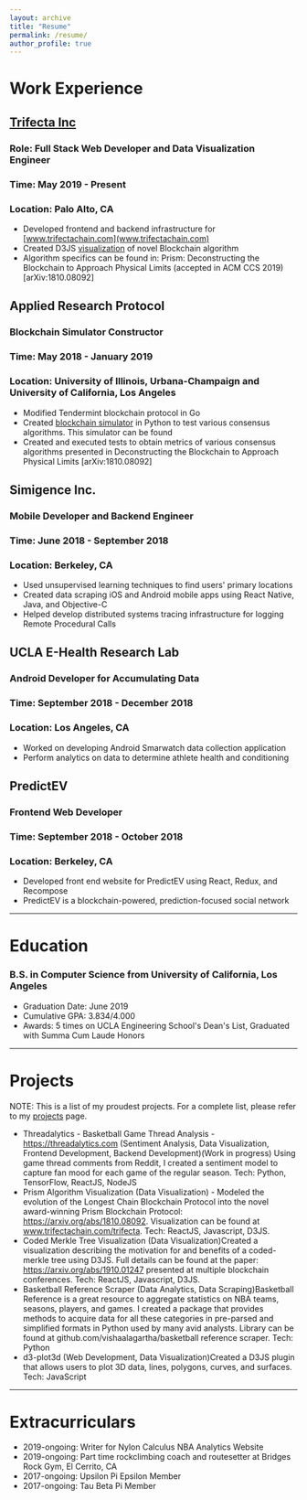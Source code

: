 ```yaml
---
layout: archive
title: "Resume"
permalink: /resume/
author_profile: true
---
```


Work Experience
===============

## [Trifecta Inc](www.trifecta.com)

### Role: Full Stack Web Developer and Data Visualization Engineer

### Time: May 2019 - Present

### Location: Palo Alto, CA
  - Developed frontend and backend infrastructure for [www.trifectachain.com](www.trifectachain.com)
  - Created D3JS [visualization](www.trifectachain.com/visualization) of novel Blockchain algorithm
  - Algorithm specifics can be found in: Prism: Deconstructing the Blockchain to Approach Physical Limits (accepted in ACM CCS 2019) [arXiv:1810.08092]
 
## Applied Research Protocol

### Blockchain Simulator Constructor

### Time: May 2018 - January 2019

### Location: University of Illinois, Urbana-Champaign and University of California, Los Angeles
  - Modified Tendermint blockchain protocol in Go
  - Created [blockchain simulator](https://github.com/appliedprotocolresearch/blockchain-simulator) in Python to test various consensus algorithms. This simulator can be found 
  - Created and executed tests to obtain metrics of various consensus algorithms presented in Deconstructing the Blockchain to Approach Physical Limits [arXiv:1810.08092]

## Simigence Inc.

### Mobile Developer and Backend Engineer

### Time: June 2018 - September 2018

### Location: Berkeley, CA
  - Used unsupervised learning techniques to find users' primary locations
  - Created data scraping iOS and Android mobile apps using React Native, Java, and Objective-C 
  - Helped develop distributed systems tracing infrastructure for logging Remote Procedural Calls

## UCLA E-Health Research Lab

### Android Developer for Accumulating Data

### Time: September 2018 - December 2018

### Location: Los Angeles, CA
  - Worked on developing Android Smarwatch data collection application
  - Perform analytics on data to determine athlete health and conditioning

## PredictEV

### Frontend Web Developer

### Time: September 2018 - October 2018

### Location: Berkeley, CA
  - Developed front end website for PredictEV using React, Redux, and Recompose
  - PredictEV is a blockchain-powered, prediction-focused social network


---

Education
=========
### B.S. in Computer Science from University of California, Los Angeles

* Graduation Date: June 2019
* Cumulative GPA: 3.834/4.000
* Awards: 5 times on UCLA Engineering School's Dean's List, Graduated with Summa Cum Laude Honors

---

Projects
========
NOTE: This is a list of my proudest projects. For a complete list, please refer to my [projects](/projects) page.

  - Threadalytics - Basketball Game Thread Analysis - https://threadalytics.com (Sentiment Analysis, Data Visualization, Frontend Development, Backend Development)(Work in progress) Using game thread comments from Reddit, I created a sentiment model to capture fan mood for each game of the regular season. Tech: Python, TensorFlow, ReactJS, NodeJS
  - Prism Algorithm Visualization (Data Visualization) - Modeled the evolution of the Longest Chain Blockchain Protocol into the novel award-winning Prism Blockchain Protocol: https://arxiv.org/abs/1810.08092. Visualization can be found at www.trifectachain.com/trifecta. Tech: ReactJS, Javascript, D3JS.
  - Coded Merkle Tree Visualization (Data Visualization)Created a visualization describing the motivation for and benefits of a coded-merkle tree using D3JS. Full details can be found at the paper: https://arxiv.org/abs/1910.01247 presented at multiple blockchain conferences. Tech: ReactJS, Javascript, D3JS.
  - Basketball Reference Scraper (Data Analytics, Data Scraping)Basketball Reference is a great resource to aggregate statistics on NBA teams, seasons, players, and games. I created a package that provides methods to acquire data for all these categories in pre-parsed and simplified formats in Python used by many avid analysts. Library can be found at github.com/vishaalagartha/basketball reference scraper. Tech: Python
  - d3-plot3d (Web Development, Data Visualization)Created a D3JS plugin that allows users to plot 3D data, lines, polygons, curves, and surfaces. Tech: JavaScript

---

Extracurriculars
================
- 2019-ongoing: Writer for Nylon Calculus NBA Analytics Website
- 2019-ongoing: Part time rockclimbing coach and routesetter at Bridges Rock Gym, El Cerrito, CA
- 2017-ongoing: Upsilon Pi Epsilon Member
- 2017-ongoing: Tau Beta Pi Member
